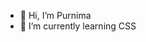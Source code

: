 - 👋 Hi, I’m Purnima
- 🌱 I’m currently learning CSS

<!---
purnima0202/purnima0202 is a ✨ special ✨ repository because its `README.md` (this file) appears on your GitHub profile.
You can click the Preview link to take a look at your changes.
--->
